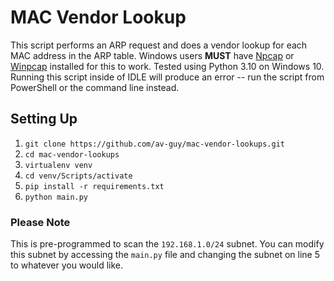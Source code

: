 # MAC Vendor Lookup

This script performs an ARP request and does a vendor lookup for each MAC address in the ARP table.
Windows users **MUST** have [Npcap](https://nmap.org/npcap/) or [Winpcap](https://www.winpcap.org/) installed
for this to work. Tested using Python 3.10 on Windows 10. Running this script inside of IDLE will produce
an error -- run the script from PowerShell or the command line instead.

## Setting Up

1. `` git clone https://github.com/av-guy/mac-vendor-lookups.git ``
2. `` cd mac-vendor-lookups ``
3. `` virtualenv venv ``
4. `` cd venv/Scripts/activate ``
5. `` pip install -r requirements.txt ``
6. `` python main.py ``

### Please Note

This is pre-programmed to scan the `192.168.1.0/24` subnet. You can modify this subnet by accessing
the `main.py` file and changing the subnet on line 5 to whatever you would like.